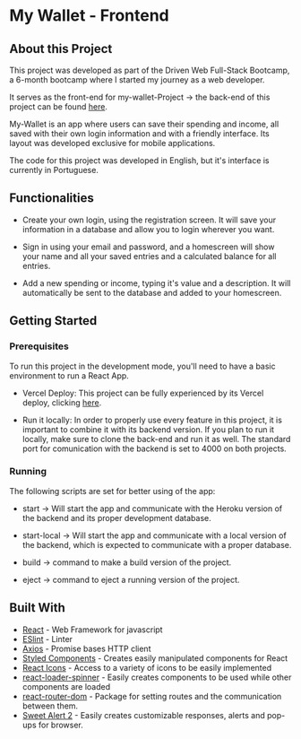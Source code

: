 # My Wallet - Frontend

## About this Project

This project was developed as part of the Driven Web Full-Stack Bootcamp, a 6-month bootcamp where I started my journey as a web developer.

It serves as the front-end for my-wallet-Project -> the back-end of this project can be found [here](https://github.com/CarlosEFPaiva/Project_my_Wallet_Backend).

My-Wallet is an app where users can save their spending and income, all saved with their own login information and with a friendly interface. Its layout was developed exclusive for mobile applications.

The code for this project was developed in English, but it's interface is currently in Portuguese.

## Functionalities

- Create your own login, using the registration screen. It will save your information in a database and allow you to login wherever you want.

- Sign in using your email and password, and a homescreen will show your name and all your saved entries and a calculated balance for all entries.

- Add a new spending or income, typing it's value and a description. It will automatically be sent to the database and added to your homescreen.

## Getting Started

### Prerequisites

To run this project in the development mode, you'll need to have a basic environment to run a React App.

- Vercel Deploy: This project can be fully experienced by its Vercel deploy, clicking [here](https://project-my-wallet-front-end.vercel.app/).

- Run it locally: In order to properly use every feature in this project, it is important to combine it with its backend version. If you plan to run it locally, make sure to clone the back-end and run it as well. The standard port for comunication with the backend is set to 4000 on both projects.

### Running

The following scripts are set for better using of the app:

- start -> Will start the app and communicate with the Heroku version of the backend and its proper development database.

- start-local -> Will start the app and communicate with a local version of the backend, which is expected to communicate with a proper database.

- build -> command to make a build version of the project.

- eject -> command to eject a running version of the project.

## Built With

- [React](https://reactjs.org/) - Web Framework for javascript
- [ESlint](https://eslint.org/) - Linter
- [Axios](https://www.npmjs.com/package/axios) - Promise bases HTTP client
- [Styled Components](https://www.npmjs.com/package/styled-components) - Creates easily manipulated components for React
- [React Icons](https://www.npmjs.com/package/react-icons) - Access to a variety of icons to be easily implemented
- [react-loader-spinner](https://www.npmjs.com/package/react-loader-spinner) - Easily creates components to be used while other components are loaded
- [react-router-dom](https://www.npmjs.com/package/react-router-dom) - Package for setting routes and the communication between them.
- [Sweet Alert 2](https://www.npmjs.com/package/sweetalert2) - Easily creates customizable responses, alerts and pop-ups for browser.
